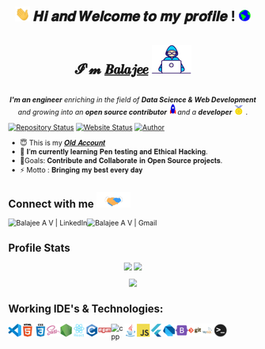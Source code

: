<h1 align="center"><img src="https://github.com/AVBalajee/balajeeav.github.io/blob/master/images/Hi.gif" width="30px">   𝑯𝒊 𝒂𝒏𝒅 𝑾𝒆𝒍𝒄𝒐𝒎𝒆 𝒕𝒐 𝒎𝒚 𝒑𝒓𝒐𝒇𝒊𝒍𝒆 ! <img src="https://github.com/AVBalajee/balajeeav.github.io/blob/master/images/Earth.gif" width="24px"> 
<br>
  <h1 align="center">𝓘'𝓶 <a href="https://avbalajee.github.io/welcome/">𝑩𝒂𝒍𝒂𝒋𝒆𝒆</a>  <img src="https://github.com/AVBalajee/balajeeav.github.io/blob/master/images/Developer.gif" width="80px">
</h1>

<p align="center">
  <em>
    <br><b> I'm an engineer</b>
    enriching in the field of <b>Data Science & Web Development</b> and growing into an <b>open source contributor </b> <img src="https://github.com/AVBalajee/balajeeav.github.io/blob/master/images/Rocket.gif" width="18px">and a
    <b>developer</b> <img src="https://github.com/AVBalajee/balajeeav.github.io/blob/master/images/Medal.gif" width="20px">&nbsp.
  </em>
</p>

[![Repository Status](https://img.shields.io/badge/Repository%20Status-Maintained-dark%20green.svg)](https://github.com/AVBalajee)
[![Website Status](https://img.shields.io/badge/Website%20Status-Online-green)](https://avbalajee.github.io/welcome)
[![Author](https://img.shields.io/badge/Author-Balajee%20A%20V-red)](https://www.linkedin.com/in/balajeevg-techclog/)

- 😇 This is my <a href="https://github.com/balajeeav"> 𝑶𝒍𝒅 𝑨𝒄𝒄𝒐𝒖𝒏𝒕 </a>
- 🌱 𝐈’𝐦 𝐜𝐮𝐫𝐫𝐞𝐧𝐭𝐥𝐲 𝐥𝐞𝐚𝐫𝐧𝐢𝐧𝐠 𝐏𝐞𝐧 𝐭𝐞𝐬𝐭𝐢𝐧𝐠 𝐚𝐧𝐝 𝐄𝐭𝐡𝐢𝐜𝐚𝐥 𝐇𝐚𝐜𝐤𝐢𝐧𝐠.
- 🥅Goals: 𝐂𝐨𝐧𝐭𝐫𝐢𝐛𝐮𝐭𝐞 𝐚𝐧𝐝 𝐂𝐨𝐥𝐥𝐚𝐛𝐨𝐫𝐚𝐭𝐞 𝐢𝐧 𝐎𝐩𝐞𝐧 𝐒𝐨𝐮𝐫𝐜𝐞 𝐩𝐫𝐨𝐣𝐞𝐜𝐭𝐬.
- ⚡ Motto : 𝐁𝐫𝐢𝐧𝐠𝐢𝐧𝐠 𝐦𝐲 𝐛𝐞𝐬𝐭 𝐞𝐯𝐞𝐫𝐲 𝐝𝐚𝐲 

## Connect with me <img src="https://github.com/AVBalajee/balajeeav.github.io/blob/master/images/Handshake.gif" height="32px">

[<img align="left" alt="Balajee A V | LinkedIn" src="https://img.shields.io/badge/LinkedIn-0077B5?style=for-the-badge&logo=linkedin&logoColor=white" />][linkedin]
[<img align="left" alt="Balajee A V | Gmail"  src="https://img.shields.io/badge/Gmail-D14836?style=for-the-badge&logo=gmail&logoColor=white "/>][gmail]

<br />

## Profile Stats

<p align="center">
<img src="https://github-readme-stats.vercel.app/api?username=AVBalajee&show_icons=true&theme=radical"> <img src="https://github-readme-streak-stats.herokuapp.com?user=AVBalajee&theme=radical&date_format=M%20j%5B%2C%20Y%5D">

<p align="center">
<a href="https://github.com/AVBalajee/AdGuard-WireGuard-Unbound-Cloudflare"><img src="https://github-readme-stats.vercel.app/api/top-langs/?username=AVBalajee&layout=compact&theme=radical">
</a>

## Working IDE's & Technologies:

<img align="left" alt="Visual Studio Code" width="26px" src="https://raw.githubusercontent.com/github/explore/80688e429a7d4ef2fca1e82350fe8e3517d3494d/topics/visual-studio-code/visual-studio-code.png" />
<img align="left" alt="HTML5" width="26px" src="https://raw.githubusercontent.com/github/explore/80688e429a7d4ef2fca1e82350fe8e3517d3494d/topics/html/html.png" />
<img align="left" alt="CSS3" width="26px" src="https://raw.githubusercontent.com/github/explore/80688e429a7d4ef2fca1e82350fe8e3517d3494d/topics/css/css.png" />
<img align="left" alt="Sass" width="26px" src="https://raw.githubusercontent.com/github/explore/80688e429a7d4ef2fca1e82350fe8e3517d3494d/topics/sass/sass.png" />
<img align="left" alt="Node.js" width="26px" src="https://raw.githubusercontent.com/github/explore/80688e429a7d4ef2fca1e82350fe8e3517d3494d/topics/nodejs/nodejs.png" />
<img img align="left" alt="react" width="26px"  src="https://raw.githubusercontent.com/devicons/devicon/master/icons/react/react-original-wordmark.svg" />
<img align="left" alt="C" width="26px" src= "https://github.com/devicons/devicon/blob/master/icons/c/c-original.svg" />
<img align="left" alt="npm" width="26px" src= "https://github.com/devicons/devicon/blob/master/icons/npm/npm-original-wordmark.svg" />
<img align="left" alt="cpp" width="26px" src= "https://github.com/abranhe/programming-languages-logos/blob/master/src/cpp/cpp.svg" />
<img align="left" alt="Java" width="26px" src="https://github.com/devicons/devicon/blob/master/icons/java/java-original.svg" />
<img align="left"alt="JavaScript"width="26px"src="https://raw.githubusercontent.com/github/explore/80688e429a7d4ef2fca1e82350fe8e3517d3494d/topics/javascript/javascript.png" />
<img align="left"alt="Flutter"width="26px"src="https://raw.githubusercontent.com/devicons/devicon/c5378d6c2510ffa0b3e4475af95618a8048d6cf1/icons/flutter/flutter-original.svg" />
<img align="left" alt="Dart" width="26px" src="https://raw.githubusercontent.com/github/explore/80688e429a7d4ef2fca1e82350fe8e3517d3494d/topics/dart/dart.png" />
<img align="left"alt="Bootstrap"width="26px"src="https://raw.githubusercontent.com/devicons/devicon/c5378d6c2510ffa0b3e4475af95618a8048d6cf1/icons/bootstrap/bootstrap-plain.svg" />
<img align="left" alt="Git" width="26px" src="https://raw.githubusercontent.com/github/explore/80688e429a7d4ef2fca1e82350fe8e3517d3494d/topics/git/git.png" />
<img align="left" alt="MySQL" width="26px" src="https://raw.githubusercontent.com/github/explore/80688e429a7d4ef2fca1e82350fe8e3517d3494d/topics/mysql/mysql.png" />
<img align="left" alt="Terminal" width="26px" src="https://raw.githubusercontent.com/github/explore/80688e429a7d4ef2fca1e82350fe8e3517d3494d/topics/terminal/terminal.png" />

<br />
<br />




[gmail]: mailto:balajeevg@gmail.com
[linkedin]: https://www.linkedin.com/in/balajeevg-techclog/
